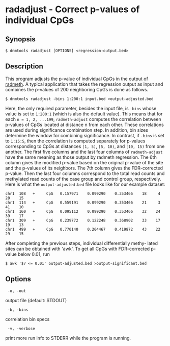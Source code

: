 # radadjust - Correct p-values of individual CpGs

## Synopsis
```
$ dnmtools radadjust [OPTIONS] <regression-output.bed>
```

## Description

This program adjusts the p-value of individual CpGs in the output of
[radmeth](../../dmr/radmeth). A typical application
that takes the regression output as input and combines the p-values of
200 neighboring CpGs is done as follows.
```
$ dnmtools radadjust -bins 1:200:1 input.bed >output-adjusted.bed
```

Here, the only required parameter, besides the input file, is `-bins`
whose value is set to `1:200:1` (which is also the default value). This
means that for each `n = 1, 2, ...199`, `radmeth-adjust` computes the
correlation between p-values of CpGs located at distance n from each
other. These correlations are used during significance combination
step. In addition, bin sizes determine the window for combining
significance. In contrast, if `-bins` is set to `1:15:5`, then the
correlation is computed separately for p-values corresponding to CpGs
at distances `[1, 5)`, `[5, 10)`, and `[10, 15)` from one another.  The
first five columns and the last four columns of `radmeth-adjust` have
the same meaning as those output by radmeth regression. The 6th column
gives the modified p-value based on the original p-value of the site
and the p-values of its neighbors. The 7th column gives the
FDR-corrected p-value. Then the last four columns correspond to the
total read counts and methylated read counts of the case group and
control group, respectively.  Here is what the `output-adjusted.bed`
file looks like for our example dataset:

```
chr1  108   +     CpG   0.157971    0.099290    0.353466    18     4    20    15
chr1  114   +     CpG   0.559191    0.099290    0.353466    21     3    41    10
chr1  160   +     CpG   0.095112    0.099290    0.353466    32    24    39    17
chr1  309   +     CpG   0.239772    0.122248    0.368902    33    17    19    13
chr1  499   +     CpG   0.770140    0.204467    0.419872    43    22    29    15
```

After completing the previous steps, individual differentially methy-
lated sites can be obtained with 'awk'. To get all CpGs with
FDR-corrected p-value below 0.01, run

```
$ awk '$7 <= 0.01' output-adjusted.bed >output-significant.bed
```

## Options

```
 -o, -out
```
output file (default: STDOUT)

```
 -b, -bins
```
correlation bin specs

```
 -v, -verbose
```
print more run info to STDERR while the program is running.

